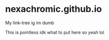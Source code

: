 # nexachromic.github.io
My link-tree ig im dumb 

This is pointless idk what to put here so yeah lol
